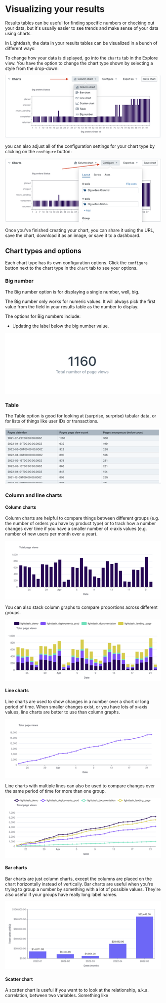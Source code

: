 # Visualizing your results

Results tables can be useful for finding specific numbers or checking out your data, but it's usually easier to see trends and make sense of your data using charts.

In Lightdash, the data in your results tables can be visualized in a bunch of different ways:


To change how your data is displayed, go into the `charts` tab in the Explore view. You have the option to change the chart type shown by selecting a style from the drop-down:

![chart-types](./assets/chart-types.png)

you can also adjust all of the configuration settings for your chart type by clicking on the `configure` button:

![config-button](./assets/config-button.png)

Once you've finished creating your chart, you can share it using the URL,  save the chart, download it as an image, or save it to a dashboard.

## Chart types and options

Each chart type has its own configuration options. Click the `configure` button next to the chart type in the `chart` tab to see your options.

### Big number

The Big number option is for displaying a single number, well, big.

The Big number only works for numeric values. It will always pick the first value from the field in your results table as the number to display.

The options for Big numbers include:

- Updating the label below the big number value.

![big number chart](./assets/big-number-chart.png)

### Table

The Table option is good for looking at (surprise, surprise) tabular data, or for lists of things like user IDs or transactions. 

![table chart](./assets/table-chart.png)

### Column and line charts

#### Column charts

Column charts are helpful to compare things between different groups (e.g. the number of orders you have by product type) or to track how a number changes over time if you have a smaller number of x-axis values (e.g. number of new users per month over a year). 

![column chart](./assets/column-chart.png)

You can also stack column graphs to compare proportions across different groups.

![stacked column chart](./assets/stacked-column-chart.png)

#### Line charts

Line charts are used to show changes in a number over a short or long period of time. When smaller changes exist, or you have lots of x-axis values, line charts are better to use than column graphs.

![line chart](./assets/line-chart.png)

Line charts with multiple lines can also be used to compare changes over the same period of time for more than one group.

![multiple line chart](./assets/multi-line-chart.png)


#### Bar charts

Bar charts are just column charts, except the columns are placed on the chart horizontally instead of vertically. Bar charts are useful when you're trying to group a number by something with a lot of possible values. They're also useful if your groups have really long label names.

![bar chart](./assets/bar-chart.png)

#### Scatter chart

A scatter chart is useful if you want to to look at the relationship, a.k.a. correlation, between two variables. Something like 




